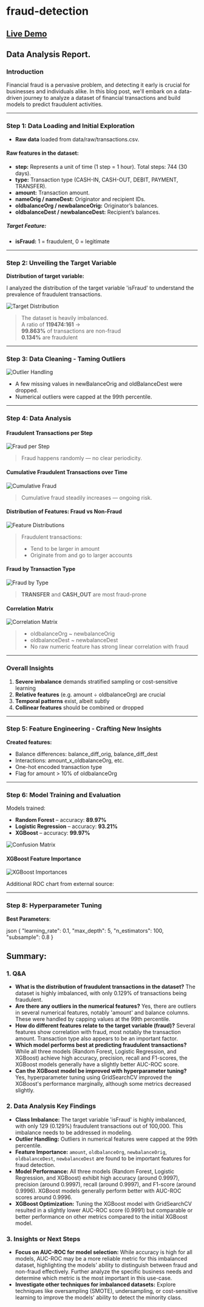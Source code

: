 # fraud-detection

## [Live Demo](https://fraud-detection-analysis.streamlit.app/)
## Data Analysis Report. 
### Introduction 

Financial fraud is a pervasive problem, and detecting it early is crucial for businesses and individuals alike. In this blog post, we'll embark on a data-driven journey to analyze a dataset of financial transactions and build models to predict fraudulent activities.

---

### Step 1: Data Loading and Initial Exploration

- **Raw data** loaded from data/raw/transactions.csv.

#### Raw features in the dataset:
- **step:** Represents a unit of time (1 step = 1 hour). Total steps: 744 (30 days).
- **type:** Transaction type (CASH-IN, CASH-OUT, DEBIT, PAYMENT, TRANSFER).
- **amount:** Transaction amount.
- **nameOrig / nameDest:** Originator and recipient IDs.
- **oldbalanceOrg / newbalanceOrig:** Originator’s balances.
- **oldbalanceDest / newbalanceDest:** Recipient’s balances.

##### Target Feature:
- **isFraud:** 1 = fraudulent, 0 = legitimate

---

### Step 2: Unveiling the Target Variable

**Distribution of target variable:**

I analyzed the distribution of the target variable 'isFraud' to understand the prevalence of fraudulent transactions.

![Target Distribution](https://github.com/parvpareek/fraud-detection/blob/main/app/res/target_distribution.png)

> The dataset is heavily imbalanced.  
> A ratio of **119474:161** →  
> **99.863%** of transactions are non-fraud  
> **0.134%** are fraudulent

---

### Step 3: Data Cleaning - Taming Outliers

![Outlier Handling](https://github.com/parvpareek/fraud-detection/blob/main/app/res/outlier_handling.png)

- A few missing values in newBalanceOrig and oldBalanceDest were dropped.
- Numerical outliers were capped at the 99th percentile.

---

### Step 4: Data Analysis

#### Fraudulent Transactions per Step

![Fraud per Step](https://github.com/parvpareek/fraud-detection/blob/main/app/res/fraud_per_step.png)  
> Fraud happens randomly — no clear periodicity.

#### Cumulative Fraudulent Transactions over Time

![Cumulative Fraud](https://github.com/parvpareek/fraud-detection/blob/main/app/res/cumulative_fraud_over_time.png)  
> Cumulative fraud steadily increases — ongoing risk.

#### Distribution of Features: Fraud vs Non-Fraud

![Feature Distributions](https://github.com/parvpareek/fraud-detection/blob/main/app/res/distribution_features_fraud.png)

> Fraudulent transactions:
> - Tend to be larger in amount
> - Originate from and go to larger accounts

#### Fraud by Transaction Type

![Fraud by Type](https://github.com/parvpareek/fraud-detection/blob/main/app/res/Fraud%20by%20Type.png)  
> **TRANSFER** and **CASH_OUT** are most fraud-prone

#### Correlation Matrix

![Correlation Matrix](res/correlation_matrix.png)

> - oldbalanceOrg ~ newbalanceOrig  
> - oldbalanceDest ~ newbalanceDest  
> - No raw numeric feature has strong linear correlation with fraud

---

### Overall Insights

1. **Severe imbalance** demands stratified sampling or cost-sensitive learning  
2. **Relative features** (e.g. amount ÷ oldbalanceOrg) are crucial  
3. **Temporal patterns** exist, albeit subtly  
4. **Collinear features** should be combined or dropped

---

### Step 5: Feature Engineering - Crafting New Insights

**Created features:**
- Balance differences: balance_diff_orig, balance_diff_dest
- Interactions: amount_x_oldbalanceOrg, etc.
- One-hot encoded transaction type
- Flag for amount > 10% of oldbalanceOrg

---

### Step 6: Model Training and Evaluation

Models trained:
- **Random Forest** – accuracy: **89.97%**
- **Logistic Regression** – accuracy: **93.21%**
- **XGBoost** – accuracy: **99.97%**

![Confusion Matrix](https://github.com/parvpareek/fraud-detection/blob/main/app/res/confusion_matrix_xgboost.png)

#### XGBoost Feature Importance


![XGBoost Importances](https://github.com/parvpareek/fraud-detection/blob/main/app/res/feature_importance_xgboost.png)

Additional ROC chart from external source:

---

### Step 8: Hyperparameter Tuning

**Best Parameters**:

json
{
"learning_rate": 0.1,
"max_depth": 5,
"n_estimators": 100,
"subsample": 0.8
}   


## Summary:

### 1. Q&A


* **What is the distribution of fraudulent transactions in the dataset?** The dataset is highly imbalanced, with only 0.129% of transactions being fraudulent.
* **Are there any outliers in the numerical features?** Yes, there are outliers in several numerical features, notably 'amount' and balance columns.  These were handled by capping values at the 99th percentile.
* **How do different features relate to the target variable (fraud)?** Several features show correlation with fraud, most notably the transaction amount.  Transaction type also appears to be an important factor.
* **Which model performs best at predicting fraudulent transactions?** While all three models (Random Forest, Logistic Regression, and XGBoost) achieve high accuracy, precision, recall and F1-scores, the XGBoost models generally have a slightly better AUC-ROC score.
* **Can the XGBoost model be improved with hyperparameter tuning?** Yes, hyperparameter tuning using GridSearchCV improved the XGBoost's performance marginally, although some metrics decreased slightly.

### 2. Data Analysis Key Findings

* **Class Imbalance:** The target variable 'isFraud' is highly imbalanced, with only 129 (0.129%) fraudulent transactions out of 100,000. This imbalance needs to be addressed in modeling.
* **Outlier Handling:** Outliers in numerical features were capped at the 99th percentile.
* **Feature Importance:**  `amount`, `oldbalanceOrg`, `newbalanceOrig`, `oldbalanceDest`, `newbalanceDest` are found to be important features for fraud detection.
* **Model Performance:**  All three models (Random Forest, Logistic Regression, and XGBoost) exhibit high accuracy (around 0.9997), precision (around 0.9997), recall (around 0.9997), and F1-score (around 0.9996).  XGBoost models generally perform better with AUC-ROC scores around 0.9996.
* **XGBoost Optimization:** Tuning the XGBoost model with GridSearchCV resulted in a slightly lower AUC-ROC score (0.9991) but comparable or better performance on other metrics compared to the initial XGBoost model.


### 3. Insights or Next Steps

* **Focus on AUC-ROC for model selection:**  While accuracy is high for all models, AUC-ROC may be a more reliable metric for this imbalanced dataset, highlighting the models' ability to distinguish between fraud and non-fraud effectively. Further analyze the specific business needs and determine which metric is the most important in this use-case.
* **Investigate other techniques for imbalanced datasets:** Explore techniques like oversampling (SMOTE), undersampling, or cost-sensitive learning to improve the models' ability to detect the minority class.
